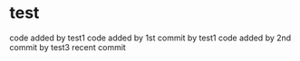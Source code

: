 # test

code added by test1
code added by 1st commit by test1
code added by 2nd commit by test3
recent commit